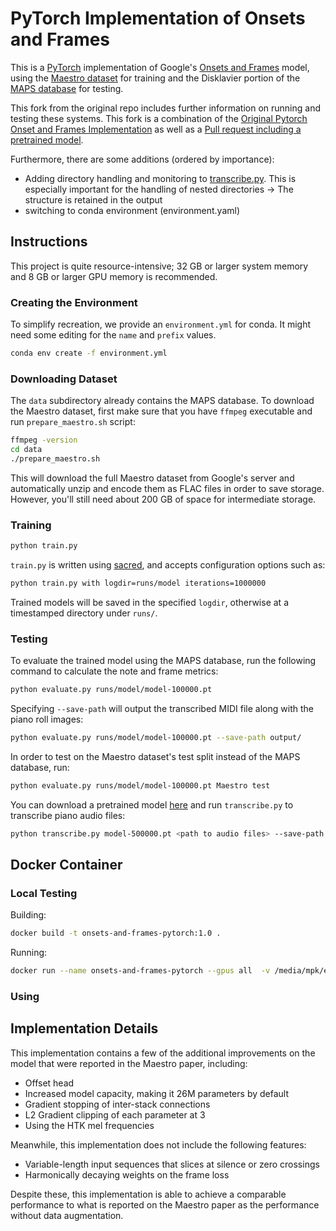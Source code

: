 # PyTorch Implementation of Onsets and Frames

This is a [PyTorch](https://pytorch.org/) implementation of Google's [Onsets and Frames](https://magenta.tensorflow.org/onsets-frames) model, using the [Maestro dataset](https://magenta.tensorflow.org/datasets/maestro) for training and the Disklavier portion of the [MAPS database](http://www.tsi.telecom-paristech.fr/aao/en/2010/07/08/maps-database-a-piano-database-for-multipitch-estimation-and-automatic-transcription-of-music/) for testing.

This fork from the original repo includes further information on running and testing these systems.
This fork is a combination of the [Original Pytorch Onset and Frames Implementation](https://github.com/jongwook/onsets-and-frames) 
as well as a [Pull request including a pretrained model](https://github.com/jongwook/onsets-and-frames/pull/18). 

Furthermore, there are some additions (ordered by importance):

* Adding directory handling and monitoring to [transcribe.py](transcribe.py). This is especially important for the handling of nested directories -> The structure is retained in the output
* switching to conda environment (environment.yaml)

## Instructions

This project is quite resource-intensive; 32 GB or larger system memory and 8 GB or larger GPU memory is recommended.

### Creating the Environment
To simplify recreation, we provide an `environment.yml` for conda.
It might need some editing for the `name` and `prefix` values.

```bash
conda env create -f environment.yml
```

### Downloading Dataset

The `data` subdirectory already contains the MAPS database. To download the Maestro dataset, first make sure that you have `ffmpeg` executable and run `prepare_maestro.sh` script:

```bash
ffmpeg -version
cd data
./prepare_maestro.sh
```

This will download the full Maestro dataset from Google's server and automatically unzip and encode them as FLAC files in order to save storage. However, you'll still need about 200 GB of space for intermediate storage.

### Training

```bash
python train.py
```

`train.py` is written using [sacred](https://sacred.readthedocs.io/), and accepts configuration options such as:

```bash
python train.py with logdir=runs/model iterations=1000000
```

Trained models will be saved in the specified `logdir`, otherwise at a timestamped directory under `runs/`.

### Testing

To evaluate the trained model using the MAPS database, run the following command to calculate the note and frame metrics:

```bash
python evaluate.py runs/model/model-100000.pt
```

Specifying `--save-path` will output the transcribed MIDI file along with the piano roll images:

```bash
python evaluate.py runs/model/model-100000.pt --save-path output/
```

In order to test on the Maestro dataset's test split instead of the MAPS database, run:

```bash
python evaluate.py runs/model/model-100000.pt Maestro test
```

You can download a pretrained model [here](https://drive.google.com/file/d/1Mj2Em07Lvl3mvDQCCxOYHjPiB-S0WGT1/view?usp=sharing) and run `transcribe.py` to transcribe piano audio files:

```bash
python transcribe.py model-500000.pt <path to audio files> --save-path output/
```

## Docker Container
### Local Testing
Building:
```bash
docker build -t onsets-and-frames-pytorch:1.0 .
```
Running:
```bash
docker run --name onsets-and-frames-pytorch --gpus all  -v /media/mpk/external-nvme/onsets-and-frames-pytorch/data/MAESTRO:/workspace/data/MAESTRO -v /media/mpk/external-nvme/onset-and-frames-pytroch/runs:/workspace/runs -t onsets-and-frames-pytorch:1.0
```
### Using 

## Implementation Details

This implementation contains a few of the additional improvements on the model that were reported in the Maestro paper, including:

* Offset head
* Increased model capacity, making it 26M parameters by default
* Gradient stopping of inter-stack connections
* L2 Gradient clipping of each parameter at 3
* Using the HTK mel frequencies

Meanwhile, this implementation does not include the following features:

* Variable-length input sequences that slices at silence or zero crossings
* Harmonically decaying weights on the frame loss

Despite these, this implementation is able to achieve a comparable performance to what is reported on the Maestro paper as the performance without data augmentation.
